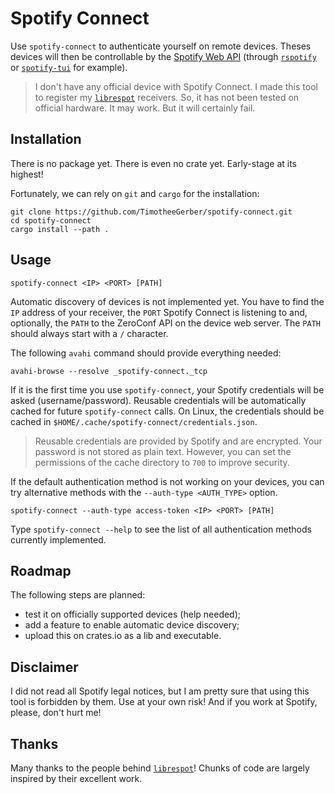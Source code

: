 # Spotify Connect

Use `spotify-connect` to authenticate yourself on remote devices. Theses devices will then be controllable by the [Spotify Web API](https://developer.spotify.com/documentation/web-api/) (through [`rspotify`](https://github.com/ramsayleung/rspotify) or [`spotify-tui`](https://github.com/Rigellute/spotify-tui) for example).

> I don't have any official device with Spotify Connect. I made this tool to register my [`librespot`](https://github.com/librespot-org/librespot) receivers. So, it has not been tested on official hardware. It may work. But it will certainly fail.


## Installation

There is no package yet. There is even no crate yet. Early-stage at its highest!

Fortunately, we can rely on `git` and `cargo` for the installation:

```shell
git clone https://github.com/TimotheeGerber/spotify-connect.git
cd spotify-connect
cargo install --path .
```


## Usage

```shell
spotify-connect <IP> <PORT> [PATH]
```

Automatic discovery of devices is not implemented yet. You have to find the `IP` address of your receiver, the `PORT` Spotify Connect is listening to and, optionally, the `PATH` to the ZeroConf API on the device web server. The `PATH` should always start with a `/` character.

The following `avahi` command should provide everything needed:

```shell
avahi-browse --resolve _spotify-connect._tcp
```

If it is the first time you use `spotify-connect`, your Spotify credentials will be asked (username/password). Reusable credentials will be automatically cached for future `spotify-connect` calls. On Linux, the credentials should be cached in `$HOME/.cache/spotify-connect/credentials.json`.

> Reusable credentials are provided by Spotify and are encrypted. Your password is not stored as plain text. However, you can set the permissions of the cache directory to `700` to improve security.

If the default authentication method is not working on your devices, you can try alternative methods with the `--auth-type <AUTH_TYPE>` option.

```shell
spotify-connect --auth-type access-token <IP> <PORT> [PATH]
```

Type `spotify-connect --help` to see the list of all authentication methods currently implemented.


## Roadmap

The following steps are planned:

 - test it on officially supported devices (help needed);
 - add a feature to enable automatic device discovery;
 - upload this on crates.io as a lib and executable.


## Disclaimer

I did not read all Spotify legal notices, but I am pretty sure that using this tool is forbidden by them. Use at your own risk! And if you work at Spotify, please, don't hurt me!


## Thanks

Many thanks to the people behind [`librespot`](https://github.com/librespot-org/librespot)! Chunks of code are largely inspired by their excellent work.
